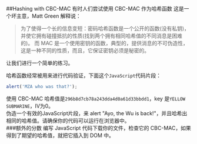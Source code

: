 ##Hashing with CBC-MAC
有时人们尝试使用 CBC-MAC 作为哈希函数
这是一个坏主意，Matt Green 解释说：
> 为了使得一个长的信息变短：密码哈希函数是一个公开的函数(没有私钥)，并使它拥有碰撞抵抗的性质(找到两个拥有相同哈希值的不同消息是困难的)。
> 而 MAC 是一个使用密钥的函数，典型的，提供消息的不可伪造性，这是一种不同的性质，而且，它保证密钥必须是秘密的。

让我们进行一个简单的练习。  

哈希函数经常被用来进行代码验证，下面这个`JavaScript`代码片段：  
```JavaScript
alert('MZA who was that?');
```
使用 CBC-MAC 哈希值是`296b8d7cb78a243dda4d0a61d33bbdd1`，key 是`YELLOW SUBMARINE`，IV为0。  
伪造一个有效的JavaScript片段，来 alert "Ayo, the Wu is back!"，并且哈希出相同的哈希值。请确保你的代码可以运行在浏览器中。  
###额外的分数
编写 JavaScript 代码下载你的文件，检查它的 CBC-MAC，如果得到了期望的哈希值，就把它插入到 DOM 中。
